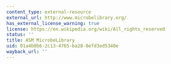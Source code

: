 ```yaml
---
content_type: external-resource
external_url: http://www.microbelibrary.org/
has_external_license_warning: true
license: https://en.wikipedia.org/wiki/All_rights_reserved
status: ''
title: ASM MicrobeLibrary
uid: 01a4b0b6-2c13-4765-ba28-0efd3ed5340e
wayback_url: ''
---
```

